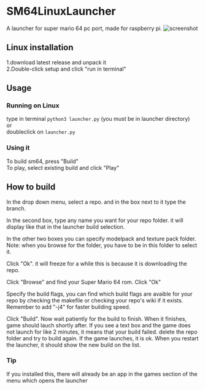 # SM64LinuxLauncher
A launcher for super mario 64 pc port, made for raspberry pi.
![screenshot](https://cdn.discordapp.com/attachments/886701656488697878/919333674229583923/Zrzut_ekranu_z_2021-12-11_22-02-23.png)

## Linux installation
1.download latest release and unpack it  
2.Double-click setup and click "run in terminal"


## Usage
### Running on Linux

type in terminal `python3 launcher.py` (you must be in launcher directory)  
or  
doubleclick  on `launcher.py`

### Using it

To build sm64, press "Build"  
To play, select existing build and click "Play"  

## How to build

In the drop down menu, select a repo. and in the box next to it type the branch.  

In the second box, type any name you want for your repo folder. it will display like that in the launcher build selection.  

In the other two boxes you can specify modelpack and texture pack folder. Note: when you browse for the folder, you have to be in this folder to select it.  

Click "Ok". it will freeze for a while this is because it is downloading the repo. 

Click "Browse" and find your Super Mario 64 rom. Click "Ok"  

Specify the build flags, you can find which build flags are avaible for your repo by checking the makefile or checking your repo's wiki if it exists. Remember to add "-j4" for faster building speed.  

Click "Build". Now wait patiently for the build to finish. When it finishes, game should lauch shortly after. If you see a text box and the game does not launch for like 2 minutes, it means that your build failed. delete the repo folder and try to build again. If the game launches, it is ok. When you restart the launcher, it should show the new build on the list.

### Tip
If you installed this, there will already be an app in the games section of the menu which opens the launcher
